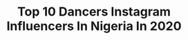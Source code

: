 ---
title: Top 10 Dancers Instagram Influencers In Nigeria In 2020
description: >-
  Find top dancers Instagram influencers in Nigeria in 2020. Most popular hashtags: #explore #endsars #explorepage.
platform: Instagram
hits: 34
text_top: See the best Instagram accounts on inBeat.
text_bottom: inBeat aggregates 34 Instagram influencers like this in Nigeria for you to connect with.
profiles:
  - username: "kleenton_"
    fullname: >-
      18o9
    bio: >-
      # WhiteAngel # |Model|Brand Influencer|Dancer Dm for business and collaborations Virgo🥵. #September18 Ambassador for @apparelsbyddavid 💯❤️🥊🍇♥🥈🚺
    location: "Nigeria"
    followers: 12567
    engagement: 763
    commentsToLikes: 0.101675
    id: ck5hobohmpaaf0i11qtheqdik
    verified: false
    hashtags: "#sars, #sarsmustend, #reformthesystem, #endsarsbrutalityinnigeria"
  - username: "o_okaforblessing"
    fullname: >-
      Queen Okafor Blessing
    bio: >-
      5’9.5 MA- @pagesmodels 🇳🇬 Miss Intellects Universe 2018👑 Miss FOBSSA UNN👑 Dancer💃
    location: "Nigeria"
    followers: 4606
    engagement: 1394
    commentsToLikes: 0.139748
    id: ck5hlgdsdk6d20i11wc8dsghk
    verified: false
    hashtags: "#staysafe, #tallmodel, #model, #runwaymodel"
  - username: "sonizyyy"
    fullname: >-
      Sonia❤️
    bio: >-
      VIBE QUEEN👑 Sneakers lover model dancer Dm @sonizyyyvibes 29/07/2018💔
    location: "Nigeria"
    followers: 34434
    engagement: 736
    commentsToLikes: 0.039116
    id: ck8t0084aqedk0j78ivh4ah3j
    verified: false
    hashtags: "#nizzybraids, #basedonwhat, #explore, #explorepage"
  - username: "shivolski"
    fullname: >-
      Noluthando
    bio: >-
      HALLS OMFCC| 2X NMU 👩‍🎓| AN ENTIRE MOOD 💃💃 FOR BOOKINGS: sikhakhane8@gmail.com DANCER | CHOREOGRAPHER | DM FOR PROMO video out now!!
    location: "Nigeria"
    followers: 6486
    engagement: 1376
    commentsToLikes: 0.035090
    id: ck5cgd18folcp0i11ueey4u4z
    verified: false
    hashtags: "#bantuknots, #dripdrip, #naturalhaircommunity, #dancersofinstagram"
  - username: "nenenwanyo"
    fullname: >-
      Nene Nwanyo
    bio: >-
      THESPIAN Voiceover Artist Voice Actor Commercial Model Kinda a dancer Funny girl Click link in bio
    location: "Nigeria"
    followers: 2444
    engagement: 1340
    commentsToLikes: 0.130849
    id: ckap88c8hn9sj0i78sb04g5ok
    verified: false
    hashtags: "#repost, #stageactor, #figurek8, #tvactor"
  - username: "queenadamma__"
    fullname: >-
      ADA EBUTA AYUK 👑👑
    bio: >-
      Dancer | Choreographer | Promoter💫 God First✨ 📩 Adanaomia@gmail.com LU’18🇺🇸🇳🇬 ••👻 nancee90••
    location: "Nigeria"
    followers: 52346
    engagement: 620
    commentsToLikes: 0.029651
    id: ck0w2ht96ofnx0i190tu9ff4l
    verified: false
    hashtags: "#afrobeats, #afrodance, #nweworldwide, #chopdaily"
  - username: "celestialsteppers"
    fullname: >-
      🌈Celestial Steppers 🤸‍♀️💃
    bio: >-
      Celestial Church of Christ Dancers 💃🕺 #Celestialsteppers For Booking/ Sponsorship/ Videoshoots/ Adverts/ Enquiries 💰💵 📞💬Call/WhatsApp +2348089242021
    location: "Nigeria"
    followers: 22795
    engagement: 344
    commentsToLikes: 0.127128
    id: ck8tbzbukxroy0j783j63xruq
    verified: false
    hashtags: "#truelovechallenge, #kojodancechallenge, #bbnlockdown2020, #whattypeofdance"
  - username: "thelearobinson"
    fullname: >-
      LeA Robinson
    bio: >-
      🌻 PRIVATE DANCER 🌻 ON ALL PLATFORMS MGMT: @britt.nay_ SHOP @peopleblockers @thelsrcollection . . 🎤 Singer/Songwriter/Engineer 🌱 Fly Ass #Vegan
    location: "Nigeria"
    followers: 97695
    engagement: 103
    commentsToLikes: 0.067553
    id: ck5q9qhj2cgr30i119ijgikgs
    verified: true
    hashtags: "#happymothersday, #learobinson, #dancer, #geminiseason"
  - username: "seunpizzle_"
    fullname: >-
      OLUWASEUN🌍
    bio: >-
      Dancer/Influencer @pizzle_luxury 👟 For Bookings ☎️ 0906 924 8434 @philz_emp
    location: "Nigeria"
    followers: 449331
    engagement: 236
    commentsToLikes: 0.017094
    id: ck5c9ri31bz790i11lkfywjks
    verified: false
    hashtags: "#marliansprecident, #odumeje, #zttw, #endsars"
  - username: "itsthatezi"
    fullname: >-
      Ezinne Chukwu
    bio: >-
      Jesus❤️ Natural Hair 💁🏾 Dancer/singer🙈 Co-founder of @nkitidesigns Use link below to get 5% off your first nkiti purchase!
    location: "Nigeria"
    followers: 14202
    engagement: 571
    commentsToLikes: 0.082673
    id: ck0w27rjjn0e60i19rl0waq62
    verified: false
    hashtags: "#melaninqueen, #healthyhairjourney, #kinkychicks, #4c"
---